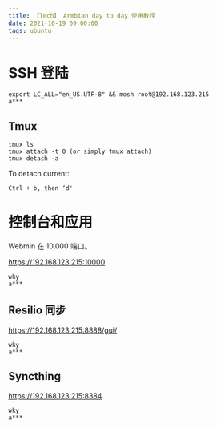 ```yaml
---
title: 【Tech】 Armbian day to day 使用教程
date: 2021-10-19 09:00:00
tags: ubuntu
---
```


# SSH 登陆

    export LC_ALL="en_US.UTF-8" && mosh root@192.168.123.215
    a***

## Tmux 

    tmux ls
    tmux attach -t 0 (or simply tmux attach)
    tmux detach -a

To detach current: 

    Ctrl + b, then ‘d'

# 控制台和应用

Webmin 在 10,000 端口。

https://192.168.123.215:10000

    wky
    a***

## Resilio 同步

https://192.168.123.215:8888/gui/

    wky
    a***

## Syncthing

https://192.168.123.215:8384

    wky
    a***

